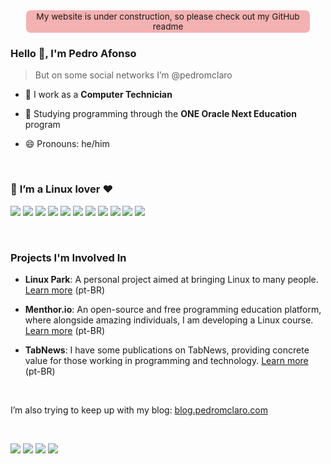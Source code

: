 <p style="background-color: #F4B1B1; padding: 2px; border-radius: 7px; max-width: 450px; margin: 0 auto; text-align: center; font-size: 0.85rem;">My website is under construction, so please check out my GitHub readme</p>

### Hello 👋, I'm Pedro Afonso
> But on some social networks I’m @pedromclaro

- 🔭 I work as a **Computer Technician**

- 🌱 Studying programming through the **ONE Oracle Next Education** program

- 😄 Pronouns: he/him

<br>
  
### 🐧 **I’m a Linux lover ♥️**
![](https://img.shields.io/badge/Arch_Linux-1793D1?style=for-the-badge&logo=arch-linux&logoColor=white)
![](https://img.shields.io/badge/manjaro-35BF5C?style=for-the-badge&logo=manjaro&logoColor=white)
![](https://img.shields.io/badge/Debian-A81D33?style=for-the-badge&logo=debian&logoColor=white)
![](https://img.shields.io/badge/Fedora-294172?style=for-the-badge&logo=fedora&logoColor=white)
![](https://img.shields.io/badge/Ubuntu-E95420?style=for-the-badge&logo=ubuntu&logoColor=white)
![](https://img.shields.io/badge/Linux_Mint-87CF3E?style=for-the-badge&logo=linux-mint&logoColor=white)
![](https://img.shields.io/badge/Elementary%20OS-64BAFF?style=for-the-badge&logo=elementary&logoColor=white)
![](https://img.shields.io/badge/Pop!_OS-48B9C7?style=for-the-badge&logo=Pop!_OS&logoColor=white)
![](https://img.shields.io/badge/Zorin%20OS-0CC1F3?style=for-the-badge&logo=zorin&logoColor=white)
![](https://img.shields.io/badge/Deepin-007CFF?style=for-the-badge&logo=deepin&logoColor=white)
![](https://img.shields.io/badge/Kali_Linux-557C94?style=for-the-badge&logo=kali-linux&logoColor=white)

<br>

### Projects I'm Involved In
- __Linux Park__: A personal project aimed at bringing Linux to many people. [Learn more](https://www.tabnews.com.br/pedromclaro/welcome-to-linux-park) (pt-BR)
  
- __Menthor.io__: An open-source and free programming education platform, where alongside amazing individuals, I am developing a Linux course. [Learn more](https://menthor.io) (pt-BR)
  
- __TabNews__: I have some publications on TabNews, providing concrete value for those working in programming and technology. [Learn more](https://www.tabnews.com.br/pedromclaro) (pt-BR)

<br>

<p>I’m also trying to keep up with my blog: <a href= "https://blog.pedromclaro.com">blog.pedromclaro.com</a></p>

<br>

<a href= "https://www.github.com/pedromclaro"><img src="https://img.shields.io/badge/GitHub-100000?style=for-the-badge&logo=github&logoColor=white"></a>
<a href= "https://www.linkedin.com/in/pedroafonsomclaro"><img src="https://img.shields.io/badge/LinkedIn-0077B5?style=for-the-badge&logo=linkedin&logoColor=white"></a>
<a href= "https://twitter.com/pedromclaro"><img src= "https://img.shields.io/badge/Twitter-1DA1F2?style=for-the-badge&logo=twitter&logoColor=white"></a>
<a href= "mailto:1p3dro4fons0@gmail.com"><img src= "https://img.shields.io/badge/Gmail-D14836?style=for-the-badge&logo=gmail&logoColor=white"></a>
